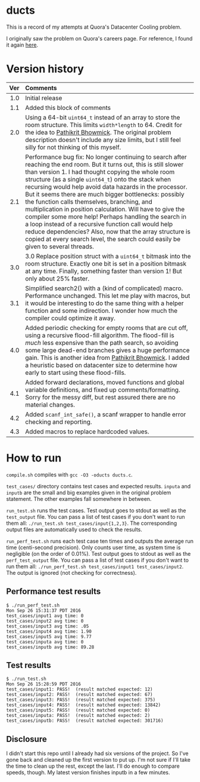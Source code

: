 # ducts
This is a record of my attempts at Quora's Datacenter Cooling problem.

I originally saw the problem on Quora's careers page.
For reference, I found it again [here](http://www.businessinsider.com/heres-the-test-you-have-to-pass-to-work-at-quora-silicon-valleys-hot-new-86-million-startup-2010-4).

# Version history
Ver | Comments
---:| :----
1.0 | Initial release
1.1 | Added this block of comments
2.0 | Using a 64-bit `uint64_t` instead of an array to store the room structure. This limits `width*length` to 64. Credit for the idea to [Pathikrit Bhowmick](https://github.com/pathikrit/Quora-Challenges/). The original problem description doesn't include any size limits, but I still feel silly for not thinking of this myself.
2.1 | Performance bug fix: No longer continuing to search after reaching the end room.  But it turns out, this is still slower than version 1.  I had thought copying the whole room structure (as a single `uint64_t`) onto the stack when recursing would help avoid data hazards in the processor.  But it seems there are much bigger bottlenecks: possibly the function calls themselves, branching, and multiplication in position calculation.  Will have to give the compiler some more help!  Perhaps handling the search in a loop instead of a recursive function call would help reduce dependencies?  Also, now that the array structure is copied at every search level, the search could easily be given to several threads.
3.0 | 3.0 Replace position struct with a `uint64_t` bitmask into the room structure. Exactly one bit is set in a position bitmask at any time. Finally, something faster than version 1! But only about 25% faster.
3.1 | Simplified search2() with a (kind of complicated) macro. Performance unchanged. This let me play with macros, but it would be interesting to do the same thing with a helper function and some indirection. I wonder how much the compiler could optimize it away.
4.0 | Added periodic checking for empty rooms that are cut off, using a recursive flood-fill algorithm. The flood-fill is *much* less expensive than the path search, so avoiding some large dead-end branches gives a huge performance gain. This is another idea from [Pathikrit Bhowmick](https://github.com/pathikrit/Quora-Challenges/). I added a heuristic based on datacenter size to determine how early to start using these flood-fills.
4.1 | Added forward declarations, moved functions and global variable definitions, and fixed up comments/formatting.  Sorry for the messy diff, but rest assured there are no material changes.
4.2 | Added `scanf_int_safe()`, a scanf wrapper to handle error checking and reporting.
4.3 | Added macros to replace hardcoded values.



# How to run
`compile.sh` compiles with `gcc -O3 -oducts ducts.c`.

`test_cases/` directory contains test cases and expected results.  `inputa` and `inputb` are the small and big examples given in the original problem statement.  The other examples fall somewhere in between.

`run_test.sh` runs the test cases.  Test output goes to stdout as well as the `test_output` file.  You can pass a list of test cases if you don't want to run them all: `./run_test.sh test_cases/input{1,2,3}`.  The corresponding output files are automatically used to check the results.

`run_perf_test.sh` runs each test case ten times and outputs the average run time (centi-second precision).  Only counts user time, as system time is negligible (on the order of 0.01%).  Test output goes to stdout as well as the `perf_test_output` file.  You can pass a list of test cases if you don't want to run them all: `./run_perf_test.sh test_cases/input1 test_cases/input2`.  The output is ignored (not checking for correctness).


## Performance test results
```
$ ./run_perf_test.sh 
Mon Sep 26 15:31:37 PDT 2016
test_cases/input1 avg time: 0
test_cases/input2 avg time: 0
test_cases/input3 avg time: .05
test_cases/input4 avg time: 1.90
test_cases/input5 avg time: 9.77
test_cases/inputa avg time: 0
test_cases/inputb avg time: 89.28
```

## Test results
```
$ ./run_test.sh 
Mon Sep 26 15:28:59 PDT 2016
test_cases/input1: PASS!  (result matched expected: 12)
test_cases/input2: PASS!  (result matched expected: 67)
test_cases/input3: PASS!  (result matched expected: 375)
test_cases/input4: PASS!  (result matched expected: 13842)
test_cases/input5: PASS!  (result matched expected: 0)
test_cases/inputa: PASS!  (result matched expected: 2)
test_cases/inputb: PASS!  (result matched expected: 301716)
```


## Disclosure
I didn't start this repo until I already had six versions of the project.  So I've gone back and cleaned up the first version to put up.  I'm not sure if I'll take the time to clean up the rest, except the last.  I'll do enough to compare speeds, though.  My latest version finishes inputb in a few minutes.

